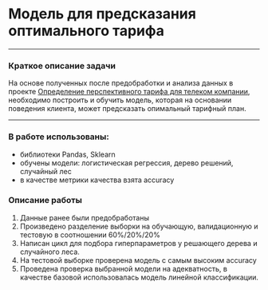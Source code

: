# Модель для предсказания оптимального тарифа

-------------------

### Краткое описание задачи

На основе полученных после предобработки и анализа данных в проекте [Определение перспективного тарифа для телеком компании](https://github.com/AnnaIsamova/Y.PraktikumProjects/blob/master/Telecom/README.md), необходимо поcтроить и обучить модель, которая на основании поведения клиента, может предсказать опимальный тарифный план.

------------------

### В работе использованы:

- библиотеки Pandas, Sklearn
- обучены модели: логистическая регрессия, дерево решений, случайный лес
- в качестве метрики качества взята accuracy

### Описание работы

1. Данные ранее были предобработаны
2. Произведено разделение выборки на обучающую, валидационную и тестовую в соотношении 60%/20%/20% 
3. Написан цикл для подбора гиперпараметров у решающего дерева и случайного леса.
4. На тестовой выборке проверена модель с самым высоким accuracy
5. Проведена проверка выбранной модели на адекватность, в качестве базовой использовалась модель линейной классификации.
